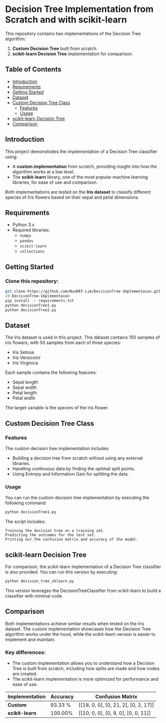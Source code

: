 # Decision Tree Implementation from Scratch and with scikit-learn

This repository contains two implementations of the Decision Tree algorithm:
1. **Custom Decision Tree** built from scratch.
2. **scikit-learn Decision Tree** implementation for comparison.

## Table of Contents
- [Introduction](#introduction)
- [Requirements](#requirements)
- [Getting Started](#getting-started)
- [Dataset](#dataset)
- [Custom Decision Tree Class](#custom-decision-tree-class)
  - [Features](#features)
  - [Usage](#usage)
- [scikit-learn Decision Tree](#scikit-learn-decision-tree)
- [Comparison](#comparison)

## Introduction

This project demonstrates the implementation of a Decision Tree classifier using:
- A **custom implementation** from scratch, providing insight into how the algorithm works at a low level.
- The **scikit-learn** library, one of the most popular machine learning libraries, for ease of use and comparison.

Both implementations are tested on the **Iris dataset** to classify different species of Iris flowers based on their sepal and petal dimensions.

## Requirements

- Python 3.x
- Required libraries:
  - `numpy`
  - `pandas`
  - `scikit-learn`
  - `collections`

## Getting Started

### Clone this repository:

```bash
git clone https://github.com/NusRAT-LiA/DecisionTree-Implementaion.git
cd DecisionTree-Implementaion
pip install -r requirements.txt
python decisionTree1.py
python decisionTree2.py
```

## Dataset

The Iris dataset is used in this project. This dataset contains 150 samples of iris flowers, with 50 samples from each of three species:

- Iris Setosa
- Iris Versicolor
- Iris Virginica

Each sample contains the following features:

- Sepal length
- Sepal width
- Petal length
- Petal width

The target variable is the species of the iris flower.

## Custom Decision Tree Class

### Features

The custom decision tree implementation includes:

- Building a decision tree from scratch without using any external libraries.
- Handling continuous data by finding the optimal split points.
- Using Entropy and Information Gain for splitting the data.

### Usage

You can run the custom decision tree implementation by executing the following command:

```bash
python decisionTree1.py
```
The script includes:

    Training the decision tree on a training set.
    Predicting the outcomes for the test set.
    Printing out the confusion matrix and accuracy of the model.
    
## scikit-learn Decision Tree

For comparison, the scikit-learn implementation of a Decision Tree classifier is also provided. You can run this version by executing:

```bash
python decision_tree_sklearn.py
```
This version leverages the DecisionTreeClassifier from scikit-learn to build a classifier with minimal code.

## Comparison

Both implementations achieve similar results when tested on the Iris dataset. The custom implementation showcases how the Decision Tree algorithm works under the hood, while the scikit-learn version is easier to implement and maintain.

### Key differences:

- The custom implementation allows you to understand how a Decision Tree is built from scratch, including how splits are made and how nodes are created.
- The scikit-learn implementation is more optimized for performance and ease of use.

| Implementation   | Accuracy | Confusion Matrix                  |
|------------------|----------|-----------------------------------|
| **Custom**       | 93.33 %  | [[18, 0, 0], [0, 21, 2], [0, 2, 17]]|
| **scikit-learn** | 100.00%  | [[10, 0, 0], [0, 9, 0], [0, 0, 11]]|






